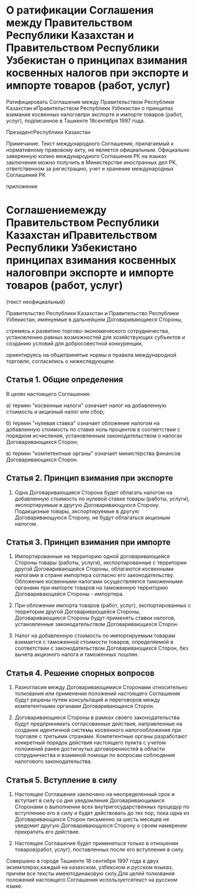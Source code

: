 # О ратификации Соглашения между Правительством Республики Казахстан и Правительством Республики Узбекистан о принципах взимания косвенных налогов при экспорте и импорте товаров (работ, услуг)

Ратифицировать Соглашение между Правительством Республики Казахстан иПравительством Республики Узбекистан о принципах взимания косвенных налоговпри экспорте и импорте товаров (работ, услуг), подписанное в Ташкенте 18сентября 1997 года.

ПрезидентРеспублики Казахстан

Примечание. Текст международного Соглашения, прилагаемый к нормативному правовому акту, не является официальным. Официально заверенную копию международного Соглашения РК на языках заключения можно получить в Министерстве иностранных дел РК, ответственном за регистрацию, учет и хранение международных Соглашений РК

приложение

# Соглашениемежду Правительством Республики Казахстан иПравительством Республики Узбекистано принципах взимания косвенных налоговпри экспорте и импорте товаров (работ, услуг)

(текст неофициальный)

Правительство Республики Казахстан и Правительство Республики Узбекистан, именуемые в дальнейшем Договаривающиеся Стороны,

стремясь к развитию торгово-экономического сотрудничества, установлению равных возможностей для хозяйствующих субъектов и созданию условий для добросовестной конкуренции,

ориентируясь на общепринятые нормы и правила международной торговли, согласились о нижеследующем:

## Статья 1. Общие определения

В целях настоящего Соглашения:

а) термин "косвенные налоги" означает налог на добавленную стоимость и акцизный налог или сбор;

б) термин "нулевая ставка" означает обложение налогом на добавленную стоимость по ставке ноль процентов в соответствии с порядком исчисления, установленным законодательством о налогах Договаривающихся Сторон;

в) термин "компетентные органы" означает министерства финансов Договаривающихся Сторон.

## Статья 2. Принцип взимания при экспорте

1. Одна Договаривающаяся Сторона будет облагать налогом на добавленную стоимость по нулевой ставке товары (работы, услуги), экспортируемые в другую Договаривающуюся Сторону. Подакцизные товары, экспортируемые в другую Договаривающуюся Сторону, не будут облагаться акцизным налогом.

## Статья 3. Принцип взимания при импорте

1. Импортированные на территорию одной договаривающейся Стороны товары (работы, услуги), экспортированные с территории другой Договаривающейся Стороны, облагаются косвенными налогами в стране импортера согласно его законодательству. Обложение косвенными налогами осуществляется таможенными органами при импорте товаров на таможенную территорию Договаривающейся Стороны - импортера.

2. При обложении импорта товаров (работ, услуг), экспортированных с территории другой Договаривающейся Стороны, Договаривающиеся Стороны будут применять ставки налогов, установленные законодательством Договаривающихся Сторон.

3. Налог на добавленную стоимость по импортируемым товарам взимается с таможенной стоимости товаров, определяемой в соответствии с законодательством Договаривающихся Сторон, без вычета акцизного налога и таможенных пошлин.

## Статья 4. Решение спорных вопросов

1. Разногласия между Договаривающимися Сторонами относительно толкования или применения положений настоящего Соглашения будут решены путем консультаций и переговоров между компетентными органами Договаривающихся Сторон.

2. Договаривающиеся Стороны в рамках своего законодательства будут предпринимать согласованные действия, направленные на создание идентичной системы косвенного налогообложения при торговле с третьими странами. Компетентные органы разработают конкретный порядок действия настоящего пункта с учетом положений ранее достигнутых договоренностей в области сотрудничества и взаимной помощи по вопросам соблюдения налогового законодательства.

## Статья 5. Вступление в силу

1. Настоящее Соглашение заключено на неопределенный срок и вступает в силу со дня уведомления Договаривающимися Сторонами о выполнении всех внутригосударственных процедур по вступлению его в силу и будет действовать до тех пор, пока одна из Договаривающихся Сторон письменно за шесть месяцев не уведомит другую Договаривающуюся Сторону о своем намерении прекратить его действие.

2. Настоящее Соглашение будет применяться только в отношении товаров(работ, услуг), поставленных после его вступления в силу.

Совершено в городе Ташкенте 18 сентября 1997 года в двух экземплярах,каждый на казахском, узбекском и русском языках, причем все тексты имеютодинаковую силу.Для целей толкования положений настоящего Соглашения используетсятекст на русском языке.

